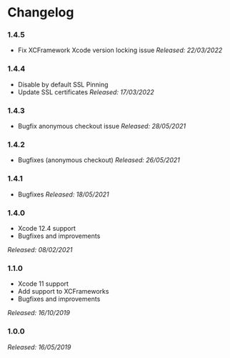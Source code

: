 # Changelog

### 1.4.5
* Fix XCFramework Xcode version locking issue
*Released: 22/03/2022*

### 1.4.4
* Disable by default SSL Pinning
* Update SSL certificates 
*Released: 17/03/2022*

### 1.4.3
* Bugfix anonymous checkout issue
*Released: 28/05/2021*

### 1.4.2
* Bugfixes (anonymous checkout)
*Released: 26/05/2021*

### 1.4.1
* Bugfixes
*Released: 18/05/2021*

### 1.4.0
* Xcode 12.4 support
* Bugfixes and improvements

*Released: 08/02/2021*

### 1.1.0
* Xcode 11 support
* Add support to XCFrameworks
* Bugfixes and improvements

*Released: 16/10/2019*

### 1.0.0
*Released: 16/05/2019*
